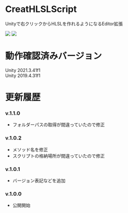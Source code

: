 # CreatHLSLScript
Unityで右クリックからHLSLを作れるようになるEditor拡張

<img src = "https://user-images.githubusercontent.com/75297336/159118761-33d56f63-aaf3-440e-93a5-017e58806753.png">

<img src = "https://user-images.githubusercontent.com/75297336/159118836-b3817761-e212-4443-ad9b-33b1f5a54a61.png">

# 動作確認済みバージョン
Unity 2021.3.41f1<br>
Unity 2019.4.31f1<br>

# 更新履歴

### v.1.1.0
* フォルダーパスの取得が間違っていたので修正

### v.1.0.2
* メソッド名を修正
* スクリプトの格納場所が間違っていたので修正

### v.1.0.1
* バージョン表記などを追加

### v.1.0.0
* 公開開始
